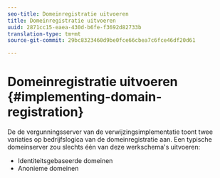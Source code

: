 ```yaml
---
seo-title: Domeinregistratie uitvoeren
title: Domeinregistratie uitvoeren
uuid: 2871cc15-eaea-430d-b6fe-f3692d82733b
translation-type: tm+mt
source-git-commit: 29bc8323460d9be0fce66cbea7c6fce46df20d61

---
```



# Domeinregistratie uitvoeren {#implementing-domain-registration}

De de vergunningsserver van de verwijzingsimplementatie toont twee variaties op bedrijfslogica van de domeinregistratie aan. Een typische domeinserver zou slechts één van deze werkschema&#39;s uitvoeren:

* Identiteitsgebaseerde domeinen
* Anonieme domeinen

